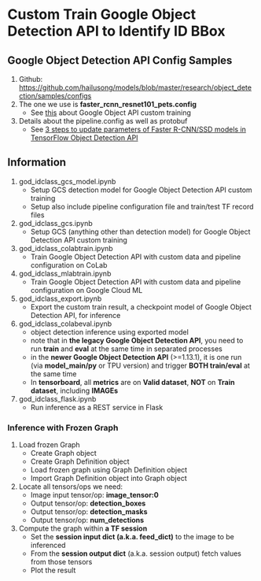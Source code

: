 # Custom Train Google Object Detection API to Identify ID BBox

## Google Object Detection API Config Samples
1. Github: https://github.com/hailusong/models/blob/master/research/object_detection/samples/configs
2. The one we use is **faster_rcnn_resnet101_pets.config**
    - See [this](https://gitlab.com/hailusong/openhack-ml-2018/blob/master/arctiq-ml-2018/readme.MD#the-how-to-train-in-details) about Google Object API custom training
3. Details about the pipeline.config as well as protobuf
    - See [3 steps to update parameters of Faster R-CNN/SSD models in TensorFlow Object Detection API](https://towardsdatascience.com/3-steps-to-update-parameters-of-faster-r-cnn-ssd-models-in-tensorflow-object-detection-api-7eddb11273ed)

## Information
1. god_idclass_gcs_model.ipynb
    - Setup GCS detection model for Google Object Detection API custom training
    - Setup also include pipeline configuration file and train/test TF record files
1. god_idclass_gcs.ipynb
    - Setup GCS (anything other than detection model) for Google Object Detection API custom training
2. god_idclass_colabtrain.ipynb
    - Train Google Object Detection API with custom data and pipeline configuration on CoLab
3. god_idclass_mlabtrain.ipynb
    - Train Google Object Detection API with custom data and pipeline configuration on Google Cloud ML
4. god_idclass_export.ipynb
    - Export the custom train result, a checkpoint model of Google Object Detection API, for inference
5. god_idclass_colabeval.ipynb
    - object detection inference using exported model
    - note that in **the legacy Google Object Detection API**, you need to run **train** and **eval** at the same time in separated processes
    - in the **newer Google Object Detection API** (>=1.13.1), it is one run (via **model_main/py** or TPU version) and trigger **BOTH train/eval** at the same time
    - In **tensorboard**, all **metrics** are on **Valid dataset**, **NOT** on **Train dataset**, including **IMAGEs**
6. god_idclass_flask.ipynb
    - Run inference as a REST service in Flask

### Inference with Frozen Graph
1. Load frozen Graph
    - Create Graph object
    - Create Graph Definition object
    - Load frozen graph using Graph Definition object
    - Import Graph Definition object into Graph object
2. Locate all tensors/ops we need:
    - Image input tensor/op: **image_tensor:0**
    - Output tensor/op: **detection_boxes**
    - Output tensor/op: **detection_masks**
    - Output tensor/op: **num_detections**
3. Compute the graph within **a TF session**
    - Set the **session input dict (a.k.a. feed_dict)** to the image to be inferenced
    - From the **session output dict** (a.k.a. session output) fetch values from those tensors
    - Plot the result
